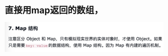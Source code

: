 # 直接用map返回的数组，

![Untitled](%E7%9B%B4%E6%8E%A5%E7%94%A8map%E8%BF%94%E5%9B%9E%E7%9A%84%E6%95%B0%E7%BB%84%EF%BC%8C%20bb9dde0fcb324b31a5ea1a539af10a62/Untitled.png)